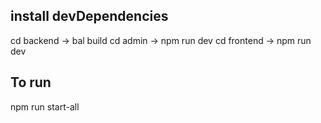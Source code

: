 ## install devDependencies

cd backend -> bal build
cd admin -> npm run dev
cd frontend -> npm run dev



## To run 
npm run start-all

